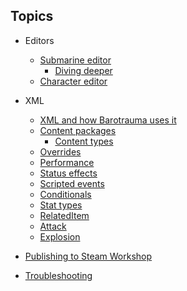 ---
---
## Topics
- Editors
  - [Submarine editor](Editors/SubmarineEditor.md)
    - [Diving deeper](Editors/SubEditorHex.md)
  - [Character editor](Editors/CharacterEditor.md)

- XML
  - [XML and how Barotrauma uses it](Intro/XML.md)
  - [Content packages](Intro/ContentPackages.md)
    - [Content types](Intro/ContentTypes.md)
  - [Overrides](Intro/Overrides.md)
  - [Performance](Misc/Performance.md)
  - [Status effects](Misc/StatusEffect.md)
  - [Scripted events](Misc/ScriptedEvents.md)
  - [Conditionals](Misc/Conditional.md)
  - [Stat types](Misc/StatTypes.md)
  - [RelatedItem](Misc/RelatedItem.md)
  - [Attack](Misc/Attack.md)
  - [Explosion](Misc/Explosion.md)

- [Publishing to Steam Workshop](Intro/Publishing.md)
- [Troubleshooting](Misc/Troubleshooting.md)
